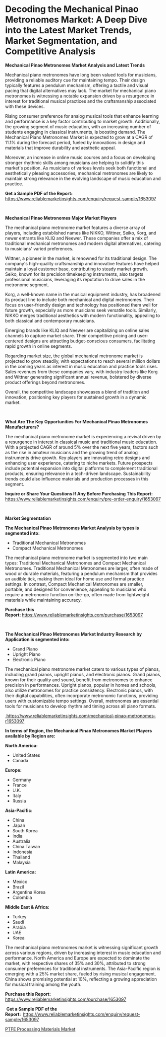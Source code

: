 <p><h1>Decoding the Mechanical Pinao Metronomes Market: A Deep Dive into the Latest Market Trends, Market Segmentation, and Competitive Analysis</h1></p><p><strong>Mechanical Pinao Metronomes Market Analysis and Latest Trends</strong></p>
<p><p>Mechanical piano metronomes have long been valued tools for musicians, providing a reliable auditory cue for maintaining tempo. Their design typically features a pendulum mechanism, offering a tactile and visual pacing that digital alternatives may lack. The market for mechanical piano metronomes is witnessing a notable expansion driven by a resurgence in interest for traditional musical practices and the craftsmanship associated with these devices. </p><p>Rising consumer preference for analog musical tools that enhance learning and performance is a key factor contributing to market growth. Additionally, the growing segment of music education, with an increasing number of students engaging in classical instruments, is boosting demand. The Mechanical Piano Metronomes Market is expected to grow at a CAGR of 11.1% during the forecast period, fueled by innovations in design and materials that improve durability and aesthetic appeal. </p><p>Moreover, an increase in online music courses and a focus on developing stronger rhythmic skills among musicians are helping to solidify this market's position. As musicians of various levels seek both functional and aesthetically pleasing accessories, mechanical metronomes are likely to maintain strong relevance in the evolving landscape of music education and practice.</p></p>
<p><strong>Get a Sample PDF of the Report:&nbsp;</strong> <a href="https://www.reliablemarketinsights.com/enquiry/request-sample/1653097?utm_campaign=3268&utm_medium=2&utm_source=Github&utm_content=ia&utm_term=08032025&utm_id=mechanical-pinao-metronomes">https://www.reliablemarketinsights.com/enquiry/request-sample/1653097</a></p>
<p>&nbsp;</p>
<p><strong>Mechanical Pinao Metronomes Major Market Players</strong></p>
<p><p>The mechanical piano metronome market features a diverse array of players, including established names like NIKKO, Wittner, Seiko, Korg, and newer entrants like KLIQ and Neewer. These companies offer a mix of traditional mechanical metronomes and modern digital alternatives, catering to musicians' varied preferences.</p><p>Wittner, a pioneer in the market, is renowned for its traditional design. The company's high-quality craftsmanship and innovative features have helped maintain a loyal customer base, contributing to steady market growth. Seiko, known for its precision timekeeping instruments, also targets professional musicians, leveraging its reputation to drive sales in the metronome segment.</p><p>Korg, a well-known name in the musical equipment industry, has broadened its product line to include both mechanical and digital metronomes. Their focus on user-friendly design and technology has positioned them well for future growth, especially as more musicians seek versatile tools. Similarly, NIKKO merges traditional aesthetics with modern functionality, appealing to both classical and contemporary musicians.</p><p>Emerging brands like KLIQ and Neewer are capitalizing on online sales channels to capture market share. Their competitive pricing and user-centered designs are attracting budget-conscious consumers, facilitating rapid growth in online segments.</p><p>Regarding market size, the global mechanical metronome market is projected to grow steadily, with expectations to reach several million dollars in the coming years as interest in music education and practice tools rises. Sales revenues from these companies vary, with industry leaders like Korg and Wittner generating significant annual revenue, bolstered by diverse product offerings beyond metronomes.</p><p>Overall, the competitive landscape showcases a blend of tradition and innovation, positioning key players for sustained growth in a dynamic market.</p></p>
<p>&nbsp;</p>
<p><strong>What Are The Key Opportunities For Mechanical Pinao Metronomes Manufacturers?</strong></p>
<p><p>The mechanical piano metronome market is experiencing a revival driven by a resurgence in interest in classical music and traditional music education. With a projected CAGR of around 5% over the next five years, factors such as the rise in amateur musicians and the growing trend of analog instruments drive growth. Key players are innovating retro designs and enhancing user experience, catering to niche markets. Future prospects include potential expansion into digital platforms to complement traditional products, ensuring relevance in a tech-driven landscape. Sustainability trends could also influence materials and production processes in this segment.</p></p>
<p><strong>Inquire or Share Your Questions If Any Before Purchasing This Report:</strong> <a href="https://www.reliablemarketinsights.com/enquiry/pre-order-enquiry/1653097?utm_campaign=3268&utm_medium=2&utm_source=Github&utm_content=ia&utm_term=08032025&utm_id=mechanical-pinao-metronomes">https://www.reliablemarketinsights.com/enquiry/pre-order-enquiry/1653097</a></p>
<p>&nbsp;</p>
<p><strong>Market Segmentation</strong></p>
<p><strong>The Mechanical Pinao Metronomes Market Analysis by types is segmented into:</strong></p>
<p><ul><li>Traditional Mechanical Metronomes</li><li>Compact Mechanical Metronomes</li></ul></p>
<p><p>The mechanical piano metronome market is segmented into two main types: Traditional Mechanical Metronomes and Compact Mechanical Metronomes. Traditional Mechanical Metronomes are larger, often made of wood or durable materials, featuring a pendulum mechanism that provides an audible tick, making them ideal for home use and formal practice settings. In contrast, Compact Mechanical Metronomes are smaller, portable, and designed for convenience, appealing to musicians who require a metronomic function on-the-go, often made from lightweight materials while maintaining accuracy.</p></p>
<p><strong>Purchase this Report:&nbsp;</strong><a href="https://www.reliablemarketinsights.com/purchase/1653097?utm_campaign=3268&utm_medium=2&utm_source=Github&utm_content=ia&utm_term=08032025&utm_id=mechanical-pinao-metronomes">https://www.reliablemarketinsights.com/purchase/1653097</a></p>
<p>&nbsp;</p>
<p><strong>The Mechanical Pinao Metronomes Market Industry Research by Application is segmented into:</strong></p>
<p><ul><li>Grand Piano</li><li>Upright Piano</li><li>Electronic Piano</li></ul></p>
<p><p>The mechanical piano metronome market caters to various types of pianos, including grand pianos, upright pianos, and electronic pianos. Grand pianos, known for their quality and sound, benefit from metronomes to enhance precision in performances. Upright pianos, popular in homes and schools, also utilize metronomes for practice consistency. Electronic pianos, with their digital capabilities, often incorporate metronomic functions, providing users with customizable tempo settings. Overall, metronomes are essential tools for musicians to develop rhythm and timing across all piano formats.</p></p>
<p><a href="https://www.reliablemarketinsights.com/mechanical-pinao-metronomes-r1653097?utm_campaign=3268&utm_medium=2&utm_source=Github&utm_content=ia&utm_term=08032025&utm_id=mechanical-pinao-metronomes">&nbsp;https://www.reliablemarketinsights.com/mechanical-pinao-metronomes-r1653097</a></p>
<p><strong>In terms of Region, the Mechanical Pinao Metronomes Market Players available by Region are:</strong></p>
<p>
    <p> <strong> North America: </strong>
        <ul>
            <li>United States</li>
            <li>Canada</li>
        </ul>
        </p> 
    <p> <strong> Europe: </strong>
        <ul>
            <li>Germany</li>
            <li>France</li>
            <li>U.K.</li>
            <li>Italy</li>
            <li>Russia</li>
        </ul>
        </p> 
    <p> <strong> Asia-Pacific: </strong>
        <ul>
            <li>China</li>
            <li>Japan</li>
            <li>South Korea</li>
            <li>India</li>
            <li>Australia</li>
            <li>China Taiwan</li>
            <li>Indonesia</li>
            <li>Thailand</li>
            <li>Malaysia</li>
        </ul>
        </p> 
    <p> <strong> Latin America: </strong>
        <ul>
            <li>Mexico</li>
            <li>Brazil</li>
            <li>Argentina Korea</li>
            <li>Colombia</li>
        </ul>
        </p> 
    <p> <strong> Middle East & Africa: </strong>
        <ul>
            <li>Turkey</li>
            <li>Saudi</li>
            <li>Arabia</li>
            <li>UAE</li>
            <li>Korea</li>
        </ul>
    </p>
    </p>
<p><p>The mechanical piano metronomes market is witnessing significant growth across various regions, driven by increasing interest in music education and performance. North America and Europe are expected to dominate the market, with respective shares of 35% and 30%, attributed to strong consumer preferences for traditional instruments. The Asia-Pacific region is emerging with a 25% market share, fueled by rising musical engagement. China shows promising potential at 10%, reflecting a growing appreciation for musical training among the youth.</p></p>
<p><strong>Purchase this Report: </strong><a href="https://www.reliablemarketinsights.com/purchase/1653097?utm_campaign=3268&utm_medium=2&utm_source=Github&utm_content=ia&utm_term=08032025&utm_id=mechanical-pinao-metronomes">https://www.reliablemarketinsights.com/purchase/1653097</a></p>
<p>&nbsp;<strong>Get a Sample PDF of the Report:&nbsp;&nbsp;</strong><a href="https://www.reliablemarketinsights.com/enquiry/request-sample/1653097?utm_campaign=3268&utm_medium=2&utm_source=Github&utm_content=ia&utm_term=08032025&utm_id=mechanical-pinao-metronomes">https://www.reliablemarketinsights.com/enquiry/request-sample/1653097</a></p>
<p><strong></strong></p>
<p><p><a href="https://github.com/sderolza/Market-Research-Report-List-1/blob/main/ptfe-processing-materials-market.md?utm_campaign=3268&utm_medium=2&utm_source=Github&utm_content=ia&utm_term=08032025&utm_id=mechanical-pinao-metronomes">PTFE Processing Materials Market</a></p></p>